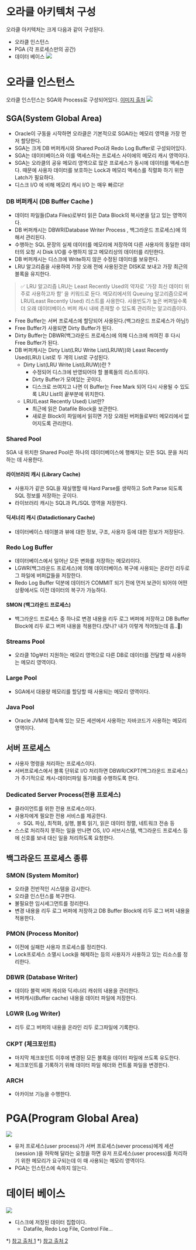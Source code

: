 # 오라클 아키텍처 구성
오라클 아키텍처는 크게 다음과 같이 구성된다.
- 오라클 인스턴스
- PGA (각 프로세스만의 공간)
- 데이터 베이스
![](https://velog.velcdn.com/images/yooha9621/post/847ed125-311d-4525-bd30-d9c3ee383e0b/image.png)



# 오라클 인스턴스
 오라클 인스턴스는 SGA와 Process로 구성되어있다.
 [이미지 출처](http://www.gurubee.net/lecture/1084)
![](https://velog.velcdn.com/images/yooha9621/post/bd6c3a58-1f81-4cc4-a7c6-c2130550a654/image.png)

## SGA(System Global Area)
- Oracle이 구동을 시작하면 오라클은 기본적으로 SGA라는 메모리 영역을 가장 먼저 할당한다.
- SGA는 크게 DB 버퍼캐시와 Shared Pool과 Redo Log Buffer로 구성되어있다.
- SGA는 데이터베이스와 이를 액세스하는 프로세스 사이에의 메모리 캐시 영역이다.
- SGA는 오라클의 공유 메모리 영역으로 많은 프로세스가 동시에 데이터를 액세스한다.
때문에 사용자 데이터를 보호하는 Lock과 메모리 액세스를 직렬화 하기 위한 Latch가 필요하다.
- 디스크 I/O 에 비해 메모리 캐시 I/O 는 매우 빠르다!
### DB 버퍼캐시 (DB Buffer Cache )
- 데이터 파일들(Data Files)로부터 읽은 Data Block의 복사본을 담고 있는 영역이다.
- DB 버퍼캐시는 DBWR(Database Writer Process , 백그라운드 프로세스)에 의해서 관리된다.
- 수행하는 SQL 문장의 실제 데이터를 메모리에 저장하여 다른 사용자의 동일한 데이터의 요청 시 Disk I/O를 수행하지 않고 메모리상의 데이터를 리턴한다.
- DB 버퍼캐시는 디스크에 Write하지 않은 수정된 데이터를 보유한다.
- LRU 알고리즘을 사용하여 가장 오래 전에 사용된것은 DISK로 보내고 가장 최근의 블록을 유지한다.
> ✅ LRU 알고리즘 
LRU는 Least Recently Used의 약자로 '가장 최신 데이터 위주로 사용하고자 함' 을 키워드로 둔다.
메모리에서의 Queuing 알고리즘으로써 LRU(Least Recently Used) 리스트를 사용한다. 사용빈도가 높은 버퍼일수록 더 오래 데이터베이스 버퍼 캐시 내에 존재할 수 있도록 관리하는 알고리즘이다.

- Free Buffer는 서버 프로세스에 할당되어 사용된다.(백그라운드 프로세스가 아님!)
- Free Buffer가 사용되면 Dirty Buffer가 된다.
- Dirty Buffer는 DBWR(백그라운드 프로세스)에 의해 디스크에 씌여진 후 다시 Free Buffer가 된다.
- DB 버퍼캐시는 Dirty List(LRU Write List(LRUW))와 Least Recently Used(LRU) List로 두 개의 List로 구성된다.
  - Dirty List(LRU Write List(LRUW))란 ?
    - 수정되어 디스크에 반영되어야 할 블록들의 리스트이다.
    - Dirty Buffer가 모여있는 곳이다.
    - 디스크로 쓰여지고 나면 이 Buffer는 Free Mark 되어 다시 사용될 수 있도록 LRU List의 끝부분에 위치한다.
  - LRU(Least Recently Used) List란?
    - 최근에 읽은 Datafile Block을 보관한다.
    - 새로운 Block이 파일에서 읽히면 가장 오래된 버퍼들로부터 메모리에서 없어지도록 관리한다.
### Shared Pool
SGA 내 위치한 Shared Pool은 하나의 데이터베이스에 행해지는 모든 SQL 문을 처리하는 데 사용한다.
#### 라이브러리 캐시 (Library Cache)
- 사용자가 같은 SQL을 재실행할 때 Hard Parse를 생략하고 Soft Parse 되도록 SQL 정보를 저장하는 곳이다.
- 라이브러리 캐시는 SQL과 PL/SQL 영역을 저장한다.
#### 딕셔너리 캐시 (Datadictionary Cache)
- 데이터베이스 테이블과 뷰에 대한 정보, 구조, 사용자 등에 대한 정보가 저장된다.
### Redo Log Buffer
- 데이터베이스에서 일어난 모든 변화를 저장하는 메모리이다.
- LGWR(백그라운드 프로세스)에 의해 데이터베이스 복구에 사용되는 온라인 리두로그 파일에 버퍼값들을 저장한다.
- Redo Log Buffer 덕분에 데이터가 COMMIT 되기 전에 먼저 보관이 되어야 어떤 상황에서도 이전 데이터의 복구가 가능하다.
#### SMON (백그라운드 프로세스)
- 백그라운드 프로세스 중 하나로 변경 내용을 리두 로그 버퍼에 저장하고 DB Buffer Block에 리두 로그 버퍼 내용을 적용한다.(맞나? 내가 이렇게 적어뒀는데 흠..🤔)
### Streams Pool
- 오라클 10g부터 지원하는 메모리 영역으로 다른 DB로 데이터를 전달할 때 사용하는 메모리 영역이다.
### Large Pool
- SGA에서 대용량 메모리를 할당할 때 사용되는 메모리 영역이다.
### Java Pool
- Oracle JVM에 접속해 있는 모든 세션에서 사용하는 자바코드가 사용하는 메모리 영역이다.
##  서버 프로세스
- 사용자 명령을 처리하는 프로세스이다.
- 서버프로세스에서 블록 단위로 I/O 처리하면 DBWR/CKPT(백그라운드 프로세스)가 주기적으로 캐시-데이터파일 동기화를 수행하도록 한다.
### Dedicated Server Process(전용 프로세스)
- 클라이언트를 위한 전용 프로세스이다.
- 사용자에게 필요한 전용 서비스를 제공한다.
  - SQL 파싱, 최적화, 실행, 블록 읽기, 읽은 데이터 정렬, 네트워크 전송 등
- 스스로 처리하지 못하는 일을 만나면 OS, I/O 서브시스템, 백그라운드 프로세스 등에 신호를 보내 대신 일을 처리하도록 요청한다.
## 백그라운드 프로세스 종류
### SMON (System Momitor)
- 오라클 전반적인 시스템을 감시한다.
- 오라클 인스턴스를 복구한다.
- 불필요한 임시세그먼트를 정리한다.
- 변경 내용을 리두 로그 버퍼에 저장하고 DB Buffer Block에 리두 로그 버퍼 내용을 적용한다.
### PMON (Process Monitor)
- 이전에 실패한 사용자 프로세스를 정리한다.
- Lock프로세스 소멸시 Lock을 해제하는 등의 사용자가 사용하고 있는 리소스를 정리한다.
### DBWR (Database Writer)
- 데이타 블럭 버퍼 캐쉬와 딕셔너리 캐쉬의 내용을 관리한다.
- 버퍼캐시(Buffer cache) 내용을 데이터 파일에 저장한다.
### LGWR (Log Writer)
- 리두 로그 버퍼의 내용을 온라인 리두 로그파일에 기록한다.
### CKPT (체크포인트)
- 마지막 체크포인트 이후에 변경된 모든 블록을 데이터 파일에 쓰도록 유도한다.
- 체크포인트를 기록하기 위해 데이터 파일 헤더와 컨트롤 파일을 변경한다.
### ARCH
- 아카이브 기능을 수행한다.
# PGA(Program Global Area)
![](https://velog.velcdn.com/images/yooha9621/post/a92efbf6-798b-40d1-be65-57b883dab307/image.png)

- 유저 프로세스(user process)가 서버 프로세스(sever process)에게 세션(session )을 허락해 달라는 요청을 하면 유저 프로세스(user process)를 처리하기 위한 메모리가 요구되는데 이 때 사용되는 메모리 영역이다.
- PGA는 인스턴스에 속하지 않는다. 
# 데이터 베이스
![](https://velog.velcdn.com/images/yooha9621/post/1d2cc7b6-fdbf-4073-b3c1-a9cbc903e86f/image.png)

- 디스크에 저장된 데이터 집합이다.
  - Datafile, Redo Log File, Control File...
    
*) [참고 출처 1](http://wiki.gurubee.net/pages/viewpage.action?pageId=17530891)
*) [참고 출처 2](http://bysql.net/w201002)